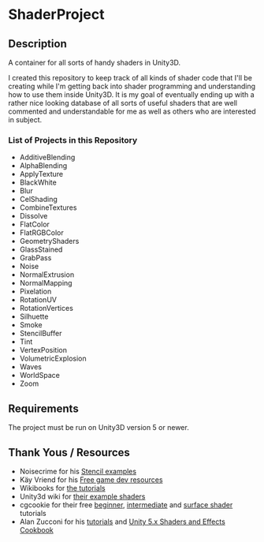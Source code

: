 # ShaderProject

## Description ##
A container for all sorts of handy shaders in Unity3D.

I created this repository to keep track of all kinds of shader code that I'll be creating while I'm getting back into shader programming and understanding how to use them inside Unity3D. It is my goal of eventually ending up with a rather nice looking database of all sorts of useful shaders that are well commented and understandable for me as well as others who are interested in subject.

### List of Projects in this Repository ###
	
* AdditiveBlending
* AlphaBlending
* ApplyTexture
* BlackWhite
* Blur
* CelShading
* CombineTextures
* Dissolve
* FlatColor
* FlatRGBColor
* GeometryShaders
* GlassStained
* GrabPass
* Noise
* NormalExtrusion
* NormalMapping
* Pixelation
* RotationUV
* RotationVertices
* Silhuette
* Smoke
* StencilBuffer
* Tint
* VertexPosition
* VolumetricExplosion
* Waves
* WorldSpace
* Zoom

## Requirements ##
The project must be run on Unity3D version 5 or newer.

## Thank Yous / Resources ##

* Noisecrime for his [Stencil examples](http://forum.unity3d.com/threads/unity-4-2-stencils-for-portal-rendering.191890/)
* Käy Vriend for his [Free game dev resources](http://kay-vriend.blogspot.dk/2012/09/medieval-stonework.html)
* Wikibooks for [the tutorials](https://en.wikibooks.org/wiki/Cg_Programming/Unity)
* Unity3d wiki for [their example shaders](http://wiki.unity3d.com/index.php/Shaders)
* cgcookie for their free [beginner](https://cgcookie.com/archive/noob-to-pro-shader-writing-for-unity-4-beginner/), [intermediate](https://cgcookie.com/archive/noob-to-pro-shader-writing-for-unity-4-intermediate/) and [surface shader](https://cgcookie.com/archive/introduction-to-surface-shaders-in-unity/) tutorials
* Alan Zucconi for his [tutorials](http://www.alanzucconi.com/2015/07/08/screen-shaders-and-postprocessing-effects-in-unity3d/) and [Unity 5.x Shaders and Effects Cookbook](http://www.amazon.com/gp/product/B019ZNWJ5G?psc=1&redirect=true&ref_=oh_aui_d_detailpage_o00_)
